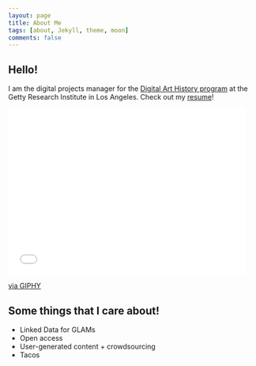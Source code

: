 ```yaml
---
layout: page
title: About Me
tags: [about, Jekyll, theme, moon]
comments: false
---
```


## Hello!
I am the digital projects manager for the [Digital Art History program](http://www.getty.edu/research/scholars/digital_art_history/index.html) at the Getty Research Institute in Los Angeles. 
Check out my [resume](assets/img/gri.jpg)!

<iframe src="//giphy.com/embed/1VXJkT92NaVsk" width="480" height="337.34939759036143" frameBorder="0" class="giphy-embed" allowFullScreen></iframe><p><a href="https://giphy.com/gifs/internet-brain-secret-1VXJkT92NaVsk">via GIPHY</a></p>

## Some things that I care about!
+ Linked Data for GLAMs
+ Open access
+ User-generated content + crowdsourcing 
+ Tacos 
      
